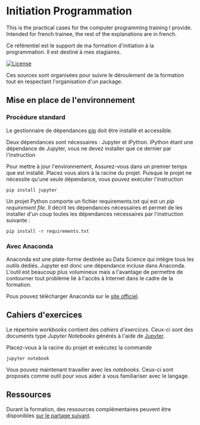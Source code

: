 # Initiation Programmation

This is the practical cases for the computer programming training I provide.
Intended for french trainee, the rest of the explanations are in french.

Ce référentiel est le support de ma formation d'initiation à la programmation.
Il est destiné à mes stagiaires.

[![License](https://img.shields.io/github/license/darko-itpro/training-python.svg?style=plastic)](https://github.com/darko-itpro/initiation-programmation/blob/master/LICENSE)

Ces sources sont organisées pour suivre le déroulement de la formation tout en
respectant l'organisation d'un package.

## Mise en place de l'environnement
### Procédure standard
Le gestionnaire de dépendances [pip](https://pypi.python.org/pypi/pip) doit être
installé et accessible.

Deux dépendances sont nécessaires : Jupyter et iPython. iPython étant une
dépendance de Jupyter, vous ne devez installer que ce dernier par l'instruction

Pour mettre à jour l'environnement, Assurez-vous dans un premier temps que
est installé. Placez vous alors à la
racine du projet. Puisque le projet ne nécessite qu'une seule dépendance, vous
pouvez exécuter l'instruction

```
pip install jupyter
```
Un projet Python comporte un fichier requirements.txt qui est un *pip
requirement file*. Il décrit les dépendances nécessaires et permet de les
installer d'un coup toutes les dépendances nécessaires par l'instruction
suivante :

```
pip install -r requirements.txt
```

### Avec Anaconda
Anaconda est une plate-forme destinée au Data Science qui intègre tous les
outils dédiés. Jupyter est donc une dépendance incluse dans Anaconda. L'outil
est beaucoup plus volumineux mais a l'avantage de permettre de contourner
tout problème lié à l'accès à Internet dans le cadre de la formation.

Pous pouvez télécharger Anaconda sur le [site officiel](https://www.anaconda.com/).

## Cahiers d'exercices
Le répertoire *workbooks* contient des *cahiers d'exercices*. Ceux-ci sont
des documents type *Jupyter Notebooks* générés à l'aide de
[Jupyter](http://jupyter.org/).
 
Placez-vous à la racine du projet et exécutez la commande

```
jupyter notebook
```

Vous pouvez maintenant travailler avec les *notebooks*. Ceux-ci sont proposés
comme outil pour vous aider à vous familiariser avec le langage.

## Ressources

Durant la formation, des ressources complémentaires peuvent être disponibles
[sur le partage suivant](https://drive.google.com/drive/folders/0B0VMWUAuE_ZFU0ZrY2hDUC1XTlU?resourcekey=0-vOw0a3-hysmCsuKOwi3qkA&usp=sharing).
